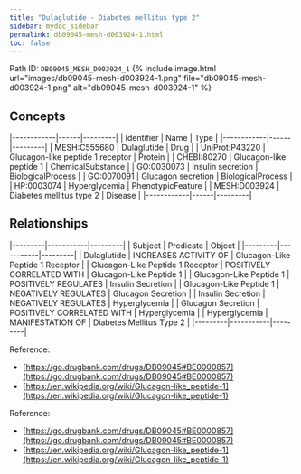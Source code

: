 ```yaml
---
title: "Dulaglutide - Diabetes mellitus type 2"
sidebar: mydoc_sidebar
permalink: db09045-mesh-d003924-1.html
toc: false 
---
```



Path ID: `DB09045_MESH_D003924_1`
{% include image.html url="images/db09045-mesh-d003924-1.png" file="db09045-mesh-d003924-1.png" alt="db09045-mesh-d003924-1" %}

## Concepts

|------------|------|---------|
| Identifier | Name | Type    |
|------------|------|---------|
| MESH:C555680 | Dulaglutide | Drug |
| UniProt:P43220 | Glucagon-like peptide 1 receptor | Protein |
| CHEBI:80270 | Glucagon-like peptide 1 | ChemicalSubstance |
| GO:0030073 | Insulin secretion | BiologicalProcess |
| GO:0070091 | Glucagon secretion | BiologicalProcess |
| HP:0003074 | Hyperglycemia | PhenotypicFeature |
| MESH:D003924 | Diabetes mellitus type 2 | Disease |
|------------|------|---------|

## Relationships

|---------|-----------|---------|
| Subject | Predicate | Object  |
|---------|-----------|---------|
| Dulaglutide | INCREASES ACTIVITY OF | Glucagon-Like Peptide 1 Receptor |
| Glucagon-Like Peptide 1 Receptor | POSITIVELY CORRELATED WITH | Glucagon-Like Peptide 1 |
| Glucagon-Like Peptide 1 | POSITIVELY REGULATES | Insulin Secretion |
| Glucagon-Like Peptide 1 | NEGATIVELY REGULATES | Glucagon Secretion |
| Insulin Secretion | NEGATIVELY REGULATES | Hyperglycemia |
| Glucagon Secretion | POSITIVELY CORRELATED WITH | Hyperglycemia |
| Hyperglycemia | MANIFESTATION OF | Diabetes Mellitus Type 2 |
|---------|-----------|---------|

Reference: 
  - [https://go.drugbank.com/drugs/DB09045#BE0000857](https://go.drugbank.com/drugs/DB09045#BE0000857)
  - [https://en.wikipedia.org/wiki/Glucagon-like_peptide-1](https://en.wikipedia.org/wiki/Glucagon-like_peptide-1)

Reference: 
  - [https://go.drugbank.com/drugs/DB09045#BE0000857](https://go.drugbank.com/drugs/DB09045#BE0000857)
  - [https://en.wikipedia.org/wiki/Glucagon-like_peptide-1](https://en.wikipedia.org/wiki/Glucagon-like_peptide-1)
